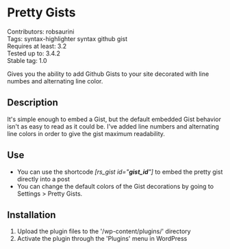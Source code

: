 Pretty Gists
============
Contributors: robsaurini  
Tags: syntax-highlighter syntax github gist  
Requires at least: 3.2  
Tested up to: 3.4.2  
Stable tag: 1.0  

Gives you the ability to add Github Gists to your site decorated with line numbes and alternating line color.

Description
-----------

It's simple enough to embed a Gist, but the default embedded Gist behavior isn't as easy to read as it could be. I've added line numbers and alternating line colors in order to give the gist maximum readability.

Use
---

* You can use the shortcode *[rs_gist id="**gist_id**"]* to embed the pretty gist directly into a post
* You can change the default colors of the Gist decorations by going to Settings > Pretty Gists.

Installation
------------

1. Upload the plugin files to the '/wp-content/plugins/' directory
2. Activate the plugin through the 'Plugins' menu in WordPress
